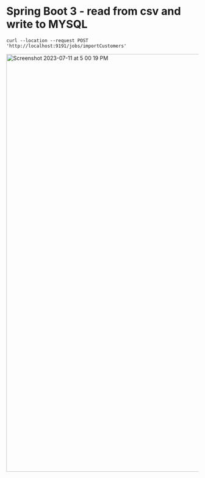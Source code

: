# Spring Boot 3 - read from csv and write to MYSQL

```
curl --location --request POST 'http://localhost:9191/jobs/importCustomers'
```

<img width="1092" alt="Screenshot 2023-07-11 at 5 00 19 PM" src="https://github.com/javaHelper/spring-boot-advance-demos/assets/54174687/0aa9191e-fdcc-4d17-8b05-682b2bce7a3c">
